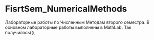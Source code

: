 # FisrtSem_NumericalMethods
Лабораторные работы по Численным Методам второго семестра.
В основном лабораторные работы выполнены в MathLab. Так получилось(((

